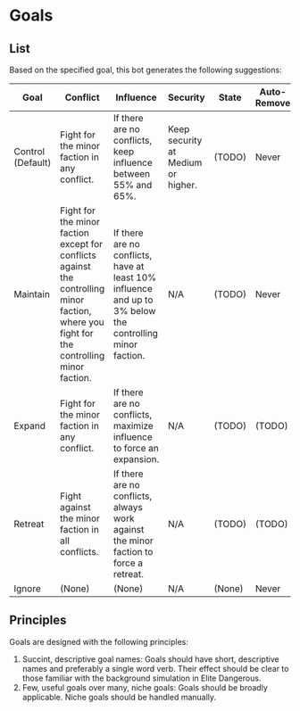 # Goals

## List

Based on the specified goal, this bot generates the following suggestions:

|Goal     |Conflict|Influence|Security|State|Auto-Remove|
|---------|--------|---------|--------|-----|-----------|
|Control (Default) |Fight for the minor faction in any conflict.|If there are no conflicts, keep influence between 55% and 65%.|Keep security at Medium or higher.|(TODO)|Never|
|Maintain |Fight for the minor faction except for conflicts against the controlling minor faction, where you fight for the controlling minor faction.|If there are no conflicts, have at least 10% influence and up to 3% below the controlling minor faction.|N/A|(TODO)|Never|
|Expand   |Fight for the minor faction in any conflict.|If there are no conflicts, maximize influence to force an expansion.|N/A|(TODO)|(TODO)|
|Retreat  |Fight against the minor faction in all conflicts.|If there are no conflicts, always work against the minor faction to force a retreat.|N/A|(TODO)|(TODO)|
|Ignore   |(None)|(None)|N/A|(None)|Never|

## Principles

Goals are designed with the following principles:

1. Succint, descriptive goal names: Goals should have short, descriptive names and preferably a single word verb. Their effect should be clear to those familiar with the background simulation in Elite Dangerous.
2. Few, useful goals over many, niche goals: Goals should be broadly applicable. Niche goals should be handled manually.
